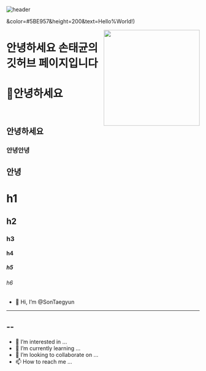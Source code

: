 ![header](https://capsule-render.vercel.app/api?type=slice&color=5BE957&height=400)


&color=#5BE957&height=200&text=Hello%World!)

<a href="https://hits.seeyoufarm.com"><img src="https://hits.seeyoufarm.com/api/count/incr/badge.svg?url=https%3A%2F%2Fgithub.com%2Fstg0123%2Fhit-counter&count_bg=%235AE57E&title_bg=%23555555&icon=&icon_color=%23E7E7E7&title=%EB%B0%A9%EB%AC%B8%EC%9E%90%EC%88%98&edge_flat=false" width="250px" align="right"/></a>

# 안녕하세요 손태균의 깃허브 페이지입니다<br/>


# 👀안녕하세요<br/><br/>  

## 안녕하세요

### 안녕안녕

## 안녕

# h1
## h2
### h3
#### h4
##### h5
###### h6

- 👋 Hi, I’m @SonTaegyun  
---
--
-----
- 👀 I’m interested in ...
- 🌱 I’m currently learning ...
- 💞️ I’m looking to collaborate on ...
- 📫 How to reach me ...



<!---
SonTaegyun/SonTaegyun is a ✨ special ✨ repository because its `README.md` (this file) appears on your GitHub profile.
You can click the Preview link to take a look at your changes.
--->
